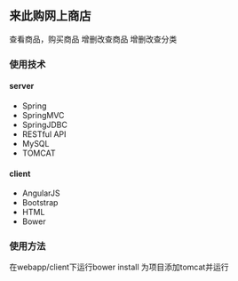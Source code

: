## 来此购网上商店

查看商品，购买商品
增删改查商品
增删改查分类
### 使用技术
#### server

*  Spring
*  SpringMVC
*  SpringJDBC
*  RESTful API
*  MySQL
*  TOMCAT
#### client

*  AngularJS
*  Bootstrap
*  HTML
*  Bower

### 使用方法
 在webapp/client下运行bower install
 为项目添加tomcat并运行